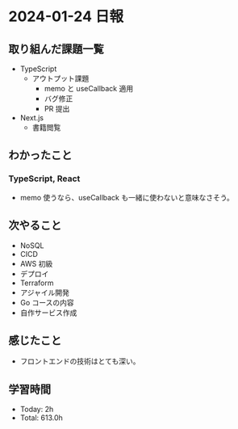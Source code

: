 # 2024-01-24 日報

## 取り組んだ課題一覧

- TypeScript
  - アウトプット課題
    - memo と useCallback 適用
    - バグ修正
    - PR 提出
- Next.js
  - 書籍閲覧

## わかったこと

### TypeScript, React

- memo 使うなら、useCallback も一緒に使わないと意味なさそう。

## 次やること

- NoSQL
- CICD
- AWS 初級
- デプロイ
- Terraform
- アジャイル開発
- Go コースの内容
- 自作サービス作成

## 感じたこと

- フロントエンドの技術はとても深い。

## 学習時間

- Today: 2h
- Total: 613.0h
